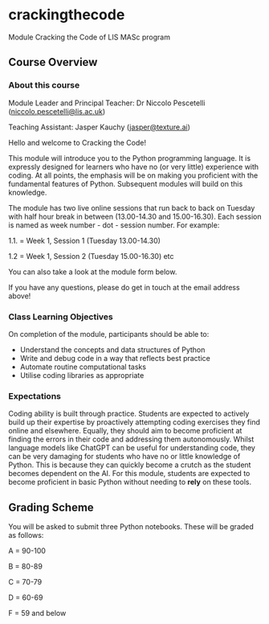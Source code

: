 # crackingthecode
Module Cracking the Code of LIS MASc program 

## Course Overview
### About this course
Module Leader and Principal Teacher: Dr Niccolo Pescetelli (niccolo.pescetelli@lis.ac.uk)

Teaching Assistant: Jasper Kauchy (jasper@texture.ai)

Hello and welcome to Cracking the Code!

This module will introduce you to the Python programming language. It is expressly designed for learners who have no (or very little) experience with coding. At all points, the emphasis will be on making you proficient with the fundamental features of Python. Subsequent modules will build on this knowledge.

The module has two live online sessions that run back to back on Tuesday with half hour break in between (13.00-14.30 and 15.00-16.30). Each session is named as week number - dot - session number. For example: 

1.1. = Week 1, Session 1 (Tuesday 13.00-14.30)

1.2 = Week 1, Session 2 (Tuesday 15.00-16.30) etc

You can also take a look at the module form below.

If you have any questions, please do get in touch at the email address above!

###  Class Learning Objectives
On completion of the module, participants should be able to:

- Understand the concepts and data structures of Python 
- Write and debug code in a way that reflects best practice
- Automate routine computational tasks
- Utilise coding libraries as appropriate

### Expectations 
Coding ability is built through practice. Students are expected to actively build up their expertise by proactively attempting coding exercises they find online and elsewhere. Equally, they should aim to become proficient at finding the errors in their code and addressing them autonomously. Whilst language models like ChatGPT can be useful for understanding code, they can be very damaging for students who have no or little knowledge of Python. This is because they can quickly become a crutch as the student becomes dependent on the AI. For this module, students are expected to become proficient in basic Python without needing to **rely** on these tools.

 

## Grading Scheme 
You will be asked to submit three Python notebooks. These will be graded as follows:

A = 90-100

B = 80-89

C = 70-79

D = 60-69

F = 59 and below
